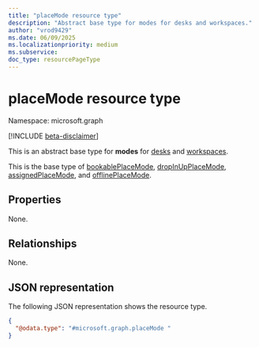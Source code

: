 ```yaml
---
title: "placeMode resource type"
description: "Abstract base type for modes for desks and workspaces."
author: "vrod9429"
ms.date: 06/09/2025
ms.localizationpriority: medium
ms.subservice:
doc_type: resourcePageType
---
```


# placeMode resource type

Namespace: microsoft.graph

[!INCLUDE [beta-disclaimer](../../includes/beta-disclaimer.md)]

This is an abstract base type for **modes** for [desks](./desk.md) and [workspaces](./workspace.md).

This is the base type of [bookablePlaceMode](./bookableplacemode.md), [dropInUpPlaceMode](./dropinplacemode.md), [assignedPlaceMode](./assignedplacemode.md), and [offlinePlaceMode](./offlineplacemode.md).

## Properties

None.

## Relationships

None.

## JSON representation
The following JSON representation shows the resource type.
<!-- {
  "blockType": "resource",
  "@odata.type": "microsoft.graph.placeMode"
}
-->
``` json
{
  "@odata.type": "#microsoft.graph.placeMode "
}
```

